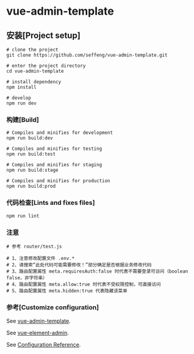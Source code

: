 # vue-admin-template

## 安装[Project setup]
```shell
# clone the project
git clone https://github.com/seffeng/vue-admin-template.git

# enter the project directory
cd vue-admin-template

# install dependency
npm install

# develop
npm run dev
```

### 构建[Build]
```shell
# Compiles and minifies for development
npm run build:dev

# Compiles and minifies for testing
npm run build:test

# Compiles and minifies for staging
npm run build:stage

# Compiles and minifies for production
npm run build:prod
```

### 代码检查[Lints and fixes files]

```shell
npm run lint
```

### 注意

```shell
# 参考 router/test.js

# 1、注意修改配置文件 .env.*
# 2、请搜索“此处代码可能需要修改！”部分确定是否根据业务修改代码
# 3、路由配置属性 meta.requiresAuth:false 时代表不需要登录可访问（boolean false，非字符串）
# 4、路由配置属性 meta.allow:true 时代表不受权限控制，可直接访问
# 5、路由配置属性 meta.hidden:true 代表隐藏该菜单
```

### 参考[Customize configuration]

See [vue-admin-template](https://github.com/PanJiaChen/vue-admin-template).

See [vue-element-admin](https://panjiachen.gitee.io/vue-element-admin-site/zh/).

See [Configuration Reference](https://cli.vuejs.org/config/).